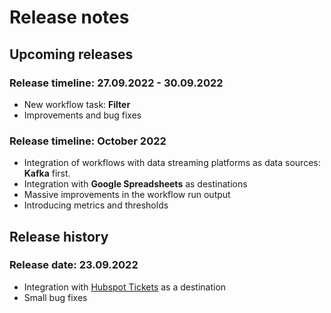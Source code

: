 # Release notes

## Upcoming releases

### Release timeline: 27.09.2022 - 30.09.2022

* New workflow task: **Filter**
* Improvements and bug fixes

### Release timeline: October 2022

* Integration of workflows with data streaming platforms as data sources: **Kafka** first.
* Integration with **Google Spreadsheets** as destinations
* Massive improvements in the workflow run output
* Introducing metrics and thresholds

## Release history

### Release date: 23.09.2022

* Integration with [Hubspot Tickets](../destinations/connecting-a-destination/connecting-a-hubspot.md) as a destination
* Small bug fixes



